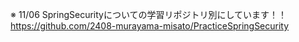 ※ 11/06 SpringSecurityについての学習リポジトリ別にしています！！ <br>
https://github.com/2408-murayama-misato/PracticeSpringSecurity
